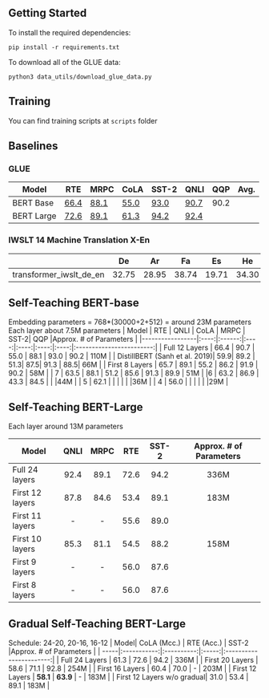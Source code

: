 ## Getting Started

To install the required dependencies:

`pip install -r requirements.txt`

To download all of the GLUE data: 

`python3 data_utils/download_glue_data.py`

## Training
You can find training scripts at `scripts` folder

## Baselines

### GLUE

| Model     | RTE   | MRPC | CoLA | SST-2 |QNLI  | QQP | Avg. |
|-----------|-------|-------|------|-------|------|-----| ---- |
| BERT Base |  [66.4](https://wandb.ai/dogtooooth/bert-glue-distillation/runs/tqzux47h) |  [88.1](https://wandb.ai/dogtooooth/bert-glue-distillation/runs/7i9jk5x7) | [55.0](https://wandb.ai/dogtooooth/bert-glue-distillation/runs/5t6wzhx0) | [93.0](https://wandb.ai/dogtooooth/bert-glue-distillation/runs/tqzux47h)  | [90.7](https://wandb.ai/dogtooooth/bert-glue-distillation/runs/w5xy7qj5) |  90.2  |      |
| BERT Large| [72.6](https://wandb.ai/dogtooooth/bert-large-glue-distillation/runs/ieidolnr)      | [89.1](https://wandb.ai/dogtooooth/bert-large-glue-distillation/runs/6y3nieqs)     |  [61.3](https://wandb.ai/dogtooooth/bert-large-glue-distillation/runs/abwmwqi2)    |  [94.2](https://wandb.ai/dogtooooth/bert-large-glue-distillation/runs/0it7ycbr)     | [92.4](https://wandb.ai/dogtooooth/bert-large-glue-distillation/runs/tjkd4zj9/)    |     |      |

### IWSLT 14 Machine Translation X-En
|   | De | Ar | Fa | Es | He |
|---|:--:|:--:|:--:|:--:|:--:|
|transformer_iwslt_de_en | 32.75 | 28.95 | 38.74| 19.71| 34.30|

## Self-Teaching BERT-base
Embedding parameters = 768*(30000+2+512) = around 23M parameters 
Each layer about 7.5M parameters
| Model           | RTE  | QNLI   | CoLA | MRPC | SST-2| QQP  |Approx. # of Parameters  |
|-----------------|:----:|:------:|:----:|:----:|:----:|:----:|:------------------------:|
| Full 12 Layers  | 66.4 | 90.7   | 55.0 | 88.1 | 93.0 | 90.2 |         110M             |
| DistillBERT (Sanh et al. 2019)| 59.9| 89.2 | 51.3| 87.5| 91.3 | 88.5| 66M             | 
| First 8 Layers  | 65.7 | 89.1   | 55.2 | 86.2 | 91.9 | 90.2 | 58M                     |
| 7               | 63.5 | 88.1   | 51.2 | 85.6 | 91.3 | 89.9 | 51M                     |
|6                | 63.2 | 86.9   | 43.3 | 84.5 |     |     |44M                      | 
| 5               | 62.1 |       |     |     |     |     |36M                      | 
|  4              | 56.0 |       |     |     |     |    |29M                      | 


## Self-Teaching BERT-Large
Each layer around 13M parameters

| Model| QNLI | MRPC | RTE | SST-2 | Approx. # of Parameters |
|------|:----:|:----:|:----:|:----:|:----------------------:|
| Full 24 layers |  92.4 | 89.1 | 72.6 | 94.2 | 336M |
| First 12 layers|  87.8  | 84.6 | 53.4 | 89.1 | 183M |
| First 11 layers | - | - | 55.6 | 89.0 |  |
| First 10 layers |  85.3  | 81.1 | 54.5 | 88.2 | 158M |
| First 9 layers | - | - | 56.0 | 87.6 |  |
| First 8 layers | - | - | 56.0 | 87.6 |  |

## Gradual Self-Teaching BERT-Large 

Schedule: 24-20, 20-16, 16-12
| Model| CoLA (Mcc.) | RTE (Acc.) | SST-2 |Approx. # of Parameters |
| -----|:-----------:|:----------:|:-----:|:-----------------------:|
| Full 24 Layers  | 61.3 | 72.6   | 94.2  | 336M             |
| First 20 Layers | 58.6 | 71.1   | 92.8  | 254M             |
| First 16 Layers | 60.4 |  70.0  | -      | 203M            |
| First 12 Layers | **58.1** |  **63.9**  |  -     |  183M            |
| First 12 Layers w/o gradual| 31.0 | 53.4 | 89.1   |  183M            |
    
